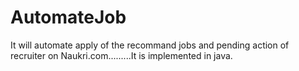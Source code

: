 # AutomateJob
It will automate apply of the recommand jobs and pending action of recruiter on Naukri.com.........It is implemented in java. 
